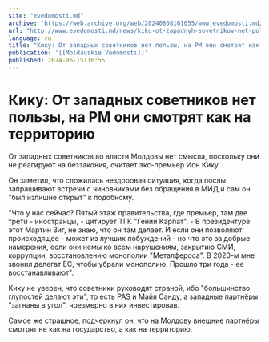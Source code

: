 ```yaml
---
site: "evedomosti.md"
archive: "https://web.archive.org/web/20240808161655/www.evedomosti.md/news/kiku-ot-zapadnyh-sovetnikov-net-polzy-na-rm-oni-smotryat-kak"
url: "http://www.evedomosti.md/news/kiku-ot-zapadnyh-sovetnikov-net-polzy-na-rm-oni-smotryat-kak"
language: ru
title: "Кику: От западных советников нет пользы, на РМ они смотрят как на территорию"
publication: '[[Moldavskie Vedomosti]]'
published: 2024-06-15T16:55
---
```


# Кику: От западных советников нет пользы, на РМ они смотрят как на территорию

От западных советников во власти Молдовы нет смысла, поскольку они не реагируют на беззакония, считает экс-премьер Ион Кику.

Он заметил, что сложилась нездоровая ситуация, когда послы запрашивают встречи с чиновниками без обращения в МИД и сам он "был излишне открыт" к подобному.

"Что у нас сейчас? Пятый этаж правительства, где премьер, там две трети - иностранцы, - цитирует ТГК "Гений Карпат". - В президентуре этот Мартин Зиг, не знаю, что он там делает. И если они позволяют происходящее - может из лучших побуждений - но что это за добрые намерения, если они немы ко всем нарушениям, закрытию СМИ, коррупции, восстановлению монополии "Металфероса". В 2020-м мне звонил делегат ЕС, чтобы убрали монополию. Прошло три года - ее восстанавливают".

Кику не уверен, что советники руководят страной, ибо "большинство глупостей делают эти", то есть PAS и Майя Санду, а западные партнёры "загнаны в угол", чрезмерно в них инвестировав.

Самое же страшное, подчеркнул он, что на Молдову внешние партнёры смотрят не как на государство, а как на территорию.